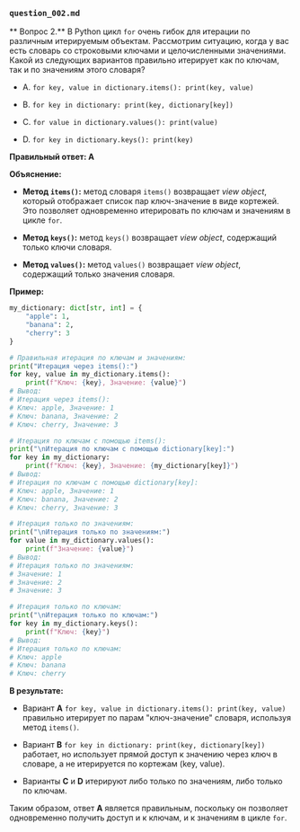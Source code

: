 ### `question_002.md`

** Вопрос 2.** В Python цикл `for` очень гибок для итерации по различным итерируемым объектам. Рассмотрим ситуацию, когда у вас есть словарь со строковыми ключами и целочисленными значениями. Какой из следующих вариантов правильно итерирует как по ключам, так и по значениям этого словаря?

- A.  `for key, value in dictionary.items(): print(key, value)`

- B.  `for key in dictionary: print(key, dictionary[key])`

- C.  `for value in dictionary.values(): print(value)`

- D.  `for key in dictionary.keys(): print(key)`

**Правильный ответ: A**

**Объяснение:**

*   **Метод `items()`:**  метод словаря `items()` возвращает *view object*, который отображает список пар ключ-значение в виде кортежей. Это позволяет одновременно итерировать по ключам и значениям в цикле `for`.

*   **Метод `keys()`:** метод `keys()` возвращает *view object*, содержащий только ключи словаря.

*   **Метод `values()`:** метод `values()` возвращает *view object*, содержащий только значения словаря.

**Пример:**

```python
my_dictionary: dict[str, int] = {
    "apple": 1,
    "banana": 2,
    "cherry": 3
}

# Правильная итерация по ключам и значениям:
print("Итерация через items():")
for key, value in my_dictionary.items():
    print(f"Ключ: {key}, Значение: {value}")
# Вывод:
# Итерация через items():
# Ключ: apple, Значение: 1
# Ключ: banana, Значение: 2
# Ключ: cherry, Значение: 3

# Итерация по ключам с помощью items():
print("\nИтерация по ключам с помощью dictionary[key]:")
for key in my_dictionary:
    print(f"Ключ: {key}, Значение: {my_dictionary[key]}")
# Вывод:
# Итерация по ключам с помощью dictionary[key]:
# Ключ: apple, Значение: 1
# Ключ: banana, Значение: 2
# Ключ: cherry, Значение: 3

# Итерация только по значениям:
print("\nИтерация только по значениям:")
for value in my_dictionary.values():
    print(f"Значение: {value}")
# Вывод:
# Итерация только по значениям:
# Значение: 1
# Значение: 2
# Значение: 3

# Итерация только по ключам:
print("\nИтерация только по ключам:")
for key in my_dictionary.keys():
    print(f"Ключ: {key}")
# Вывод:
# Итерация только по ключам:
# Ключ: apple
# Ключ: banana
# Ключ: cherry
```

**В результате:**

*   Вариант **A**  `for key, value in dictionary.items(): print(key, value)` правильно итерирует по парам "ключ-значение" словаря, используя метод `items()`.

*  Вариант **B** `for key in dictionary: print(key, dictionary[key])` работает, но использует прямой доступ к значению через ключ в словаре, а не итерируется по кортежам (key, value).

*   Варианты **C** и **D** итерируют либо только по значениям, либо только по ключам.

Таким образом, ответ **A** является правильным, поскольку он позволяет одновременно получить доступ и к ключам, и к значениям в цикле `for`.

